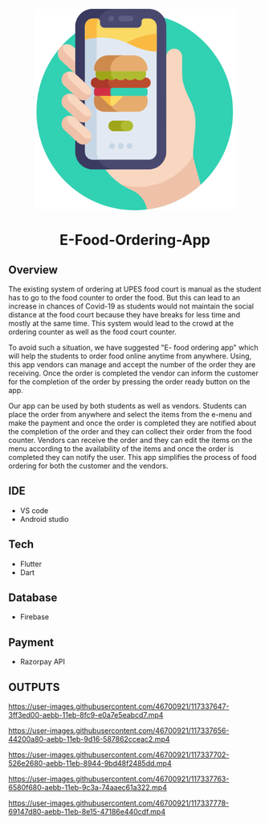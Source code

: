 <p align="center">
  <img height="400"  src="https://github.com/Sumyak-Jain/E-Food-Ordering-App/blob/main/assets/mainphoto.png">
</p>

<h1 align="center">E-Food-Ordering-App</h1>

##  Overview

The existing system of ordering at UPES food court is manual as the student has to go to the food counter to order the food. But this can lead to an increase in chances of Covid-19 as students would not maintain the social distance at the food court because they have breaks for less time and mostly at the same time. This system would lead to the crowd at the ordering counter as well as the food court counter.

To avoid such a situation, we have suggested "E- food ordering app" which will help the students to order food online anytime from anywhere. Using, this app vendors can manage and accept the number of the order they are receiving. Once the order is completed the vendor can inform the customer for the completion of the order by pressing the order ready button on the app. 

Our app can be used by both students as well as vendors. Students can place the order from anywhere and select the items from the e-menu and make the payment and once the order is completed they are notified about the completion of the order and they can collect their order from the food counter. Vendors can receive the order and they can edit the items on the menu according to the availability of the items and once the order is completed they can notify the user.
This app simplifies the process of food ordering for both the customer and the vendors.

## IDE

+	VS code
+ Android studio

## Tech

+	Flutter
+	Dart

## Database

+	Firebase

## Payment

+	Razorpay API

## OUTPUTS


https://user-images.githubusercontent.com/46700921/117337647-3ff3ed00-aebb-11eb-8fc9-e0a7e5eabcd7.mp4  


https://user-images.githubusercontent.com/46700921/117337656-44200a80-aebb-11eb-9d16-587862cceac2.mp4


https://user-images.githubusercontent.com/46700921/117337702-526e2680-aebb-11eb-8944-9bd48f2485dd.mp4


https://user-images.githubusercontent.com/46700921/117337763-6580f680-aebb-11eb-9c3a-74aaec61a322.mp4


https://user-images.githubusercontent.com/46700921/117337778-69147d80-aebb-11eb-8e15-47186e440cdf.mp4





